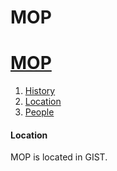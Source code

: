 # MOP
<!doctype html>
<html>

<head>
  <title>MOP-location</title>
</head>

<body>
<h1> <a href="mop.html">MOP</a> </h1>
  <ol>
    <li> <a href="history.html">History</a> </li>
    <li> <a href="location.html">Location</a> </li>
    <li> <a href="people.html">People</a> </li>
  </ol>
  <h4>Location</h4>
  <p>MOP is located in GIST.</p>
</body>

</html>
